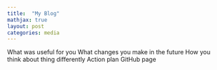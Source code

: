 ```yaml
---
title:  "My Blog"
mathjax: true
layout: post
categories: media
---
```


What was useful for you
What changes you make in the future
How you think about thing differently
Action plan
GitHub page

